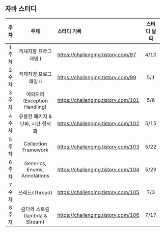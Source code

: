 ## 자바 스터디

|주차|주제|스터디 기록|스터디 날짜|
|:-:|:-:|:-|:-:|
|1주차|객체지향 프로그래밍 I|https://challenging.tistory.com/97|4/10|
|2주차|객체지향 프로그래밍 II|https://challenging.tistory.com/99|5/1|
|3주차|예외처리(Exception Handling)|https://challenging.tistory.com/101|5/6|
|4주차|유용한 패키지 & 날짜, 시간 형식화|https://challenging.tistory.com/102|5/15|
|5주차|Collection Framework|https://challenging.tistory.com/103|5/22|
|6주차|Generics, Enums, Annotations|https://challenging.tistory.com/104|5/29|
|7주차|쓰레드(Thread)|https://challenging.tistory.com/105|7/3|
|8주차|람다와 스트림(lambda & Stream)|https://challenging.tistory.com/106|7/17|
